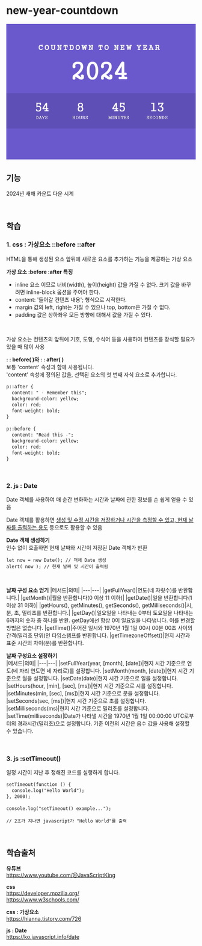 # new-year-countdown
<img src="./New%20Year%20Countdown.gif">

<br>

## 기능
2024년 새해 카운트 다운 시계  

<br>

## 학습
### 1. css : 가상요소 ::before ::after  
HTML을 통해 생성된 요소 앞뒤에 새로운 요소를 추가하는 기능을 제공하는 가상 요소  

**가상 요소 :before :after 특징**

- inline 요소 이므로 너비(width), 높이(height) 값을 가질 수 없다. 크기 값을 바꾸려면 inline-block 옵션을 주어야 한다.
- content: '들어갈 컨텐츠 내용'; 형식으로 시작한다.
- margin 값의 left, right는 가질 수 있으나 top, bottom은 가질 수 없다.
- padding 값은 상하좌우 모든 방향에 대해서 값을 가질 수 있다.

<br>

가상 요소는 컨텐츠의 앞뒤에 기호, 도형, 수식어 등을 사용하여 컨텐츠를 장식할 필요가 있을 때 많이 사용   

**: : before( )와 : : after( )**  
보통 'content' 속성과 함께 사용됩니다.   
'content' 속성에 정의된 값을, 선택된 요소의 첫 번째 자식 요소로 추가합니다.  

```
p::after {
  content: " - Remember this";
  background-color: yellow;
  color: red;
  font-weight: bold;
}

p::before {
  content: "Read this -";
  background-color: yellow;
  color: red;
  font-weight: bold;
}
```

<br>

### 2. js : Date
Date 객체를 사용하여 매 순간 변화하는 시간과 날짜에 관한 정보를 손 쉽게 얻을 수 있음  

Date 객체를 활용하면 <u>생성 및 수정 시간을 저장하거나 시간을 측정할 수 있고, 현재 날짜를 출력하는 용도</u> 등으로도 활용할 수 있음  

**Date 객체 생성하기**   
인수 없이 호출하면 현재 날짜와 시간이 저장된 Date 객체가 반환
```
let now = new Date(); // 객체 Date 생성
alert( now ); // 현재 날짜 및 시간이 출력됨
```

<br>

**날짜 구성 요소 얻기**
|메서드|의미|
|---|---|
|getFullYear()|연도(네 자릿수)를 반환합니다.|
|getMonth()|월을 반환합니다(0 이상 11 이하)|
|getDate()|일을 반환합니다(1 이상 31 이하)|
|getHours(), getMinutes(), getSeconds(), getMilliseconds()|시, 분, 초, 밀리초를 반환합니다.|
|getDay()|일요일을 나타내는 0부터 토요일을 나타내는 6까지의 숫자 중 하나를 반환. getDay에선 항상 0이 일요일을 나타냅니다. 이를 변경할 방법은 없습니다.
|getTime()|주어진 일시와 1970년 1월 1일 00시 00분 00초 사이의 간격(밀리초 단위)인 타임스탬프를 반환합니다.
|getTimezoneOffset()|현지 시간과 표준 시간의 차이(분)를 반환합니다.
 
<br>

**날짜 구성요소 설정하기**  
|메서드|의미|
|---|---|
|setFullYear(year, [month], [date])|현지 시간 기준으로 연도(네 자리 연도면 네 자리로)를 설정합니다.
|setMonth(month, [date])|현지 시간 기준으로 월을 설정합니다.
|setDate(date)|현지 시간 기준으로 일을 설정합니다.
|setHours(hour, [min], [sec], [ms])|현지 시간 기준으로 시를 설정합니다.
|setMinutes(min, [sec], [ms])|현지 시간 기준으로 분을 설정합니다.
|setSeconds(sec, [ms])|현지 시간 기준으로 초를 설정합니다.
|setMilliseconds(ms)|현지 시간 기준으로 밀리초를 설정합니다.
|setTime(milliseconds)|Date가 나타낼 시간을 1970년 1월 1일 00:00:00 UTC로부터의 경과시간(밀리초)으로 설정합니다. 기준 이전의 시간은 음수 값을 사용해 설정할 수 있습니다.

<br>

### 3. js :setTimeout()  
일정 시간이 지난 후 정해진 코드를 실행하게 합니다.   

```
setTimeout(function () {
  console.log("Hello World");
}, 2000);

console.log("setTimeout() example...");

// 2초가 지나면 javascript가 "Hello World"를 출력
```

<br>

## 학습출처
**유튜브**  
https://www.youtube.com/@JavaScriptKing

**css**  
https://developer.mozilla.org/  
https://www.w3schools.com/  

**css : 가상요소**  
https://hianna.tistory.com/726  

**js : Date**  
https://ko.javascript.info/date